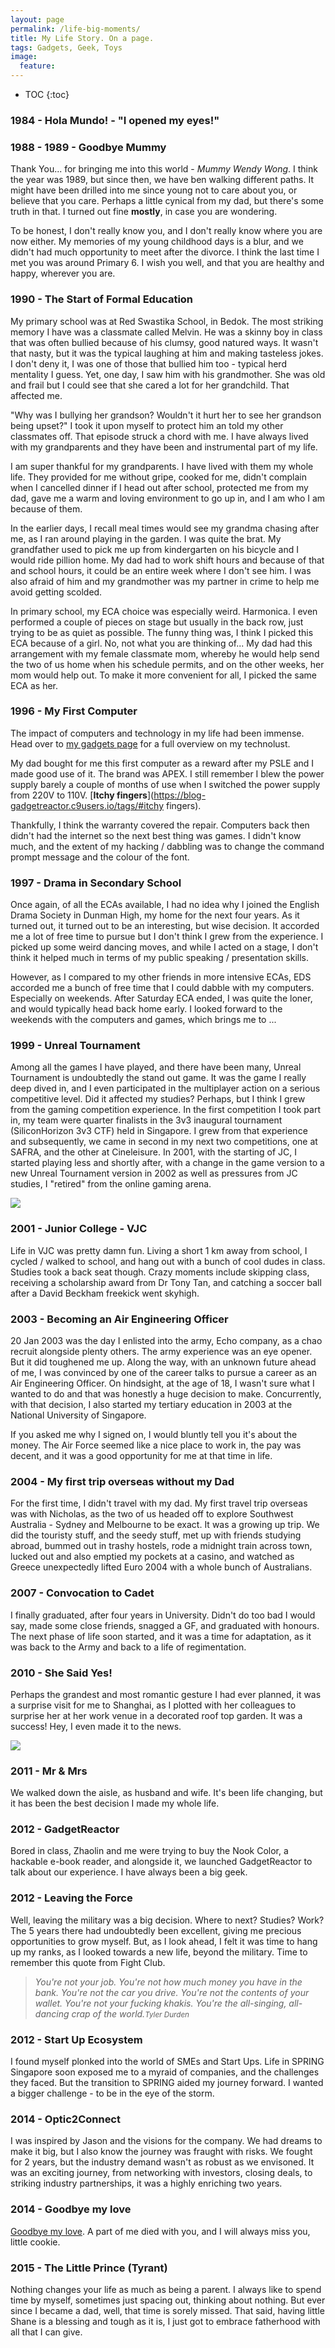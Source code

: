 ```yaml
---
layout: page
permalink: /life-big-moments/
title: My Life Story. On a page.
tags: Gadgets, Geek, Toys
image:
  feature:
---
```


* TOC
{:toc}


### 1984 - Hola Mundo! - "I opened my eyes!"

### 1988 - 1989 - Goodbye Mummy
Thank You... for bringing me into this world - _Mummy Wendy Wong_. I think the year was 1989, but since then, we have ben walking different paths. It might have been drilled into me since young not to care about you, or believe that you care. Perhaps a little cynical from my dad, but there's some truth in that. I turned out fine __mostly__, in case you are wondering.

To be honest, I don't really know you, and I don't really know where you are now either. My memories of my young childhood days is a blur, and we didn't had much opportunity to meet after the divorce. I think the last time I met you was around Primary 6. I wish you well, and that you are healthy and happy, wherever you are.

### 1990 - The Start of Formal Education
My primary school was at Red Swastika School, in Bedok. The most striking memory I have was a classmate called Melvin. He was a skinny boy in class that was often bullied because of his clumsy, good natured ways. It wasn't that nasty, but it was the typical laughing at him and making tasteless jokes. I don't deny it, I was one of those that bullied him too - typical herd mentality I guess. Yet, one day, I saw him with his grandmother. She was old and frail but I could see that she cared a lot for her grandchild. That affected me.

"Why was I bullying her grandson? Wouldn't it hurt her to see her grandson being upset?" I took it upon myself to protect him an told my other classmates off. That episode struck a chord with me. I have always lived with my grandparents and they have been and instrumental part of my life.

I am super thankful for my grandparents. I have lived with them my whole life. They provided for me without gripe, cooked for me, didn't complain when I cancelled dinner if I head out after school, protected me from my dad, gave me a warm and loving environment to go up in, and I am who I am because of them.

In the earlier days, I recall meal times would see my grandma chasing after me, as I ran around playing in the garden. I was quite the brat. My grandfather used to pick me up from kindergarten on his bicycle and I would ride pillion home. My dad had to work shift hours and because of that and school hours, it could be an entire week where I don't see him. I was also afraid of him and my grandmother was my partner in crime to help me avoid getting scolded.

In primary school, my ECA choice was especially weird. Harmonica. I even performed a couple of pieces on stage but usually in the back row, just trying to be as quiet as possible. The funny thing was, I think I picked this ECA because of a girl. No, not what you are thinking of... My dad had this arrangement with my female classmate mom, whereby he would help send the two of us home when his schedule permits, and on the other weeks, her mom would help out. To make it more convenient for all, I picked the same ECA as her.

### 1996 - My First Computer
The impact of computers and technology in my life had been immense. Head over to [my gadgets page](http://seanseah.github.io/gadgets/) for a full overview on my technolust.

My dad bought for me this first computer as a reward after my PSLE and I made good use of it. The brand was APEX. I still remember I blew the power supply barely a couple of months of use when I switched the power supply from 220V to 110V. [**Itchy fingers**](https://blog-gadgetreactor.c9users.io/tags/#itchy fingers).

Thankfully, I think the warranty covered the repair. Computers back then didn't had the internet so the next best thing was games. I didn't know much, and the extent of my hacking / dabbling was to change the command prompt message and the colour of the font.

### 1997 - Drama in Secondary School
Once again, of all the ECAs available, I had no idea why I joined the English Drama Society in Dunman High, my home for the next four years. As it turned out, it turned out to be an interesting, but wise decision. It accorded me a lot of free time to pursue but I don't think I grew from the experience. I picked up some weird dancing moves, and while I acted on a stage, I don't think it helped much in terms of my public speaking / presentation skills.

However, as I compared to my other friends in more intensive ECAs, EDS accorded me a bunch of free time that I could dabble with my computers. Especially on weekends. After Saturday ECA ended, I was quite the loner, and would typically head back home early. I looked forward to the weekends with the computers and games, which brings me to ...

### 1999 - Unreal Tournament
Among all the games I have played, and there have been many, Unreal Tournament is undoubtedly the stand out game. It was the game I really deep dived in, and I even participated in the multiplayer action on a serious competitive level. Did it affected my studies? Perhaps, but I think I grew from the gaming competition experience. In the first competition I took part in, my team were quarter finalists in the 3v3 inaugural tournament (SiliconHorizon 3v3 CTF) held in Singapore. I grew from that experience and subsequently, we came in second in my next two competitions, one at SAFRA, and the other at Cineleisure. In 2001, with the starting of JC, I started playing less and shortly after, with a change in the game version to a new Unreal Tournament version in 2002 as well as pressures from JC studies, I "retired" from the online gaming arena.

![](https://lh3.googleusercontent.com/UeT78zVRqSD51j-s1AdylqhoEyCrYpCRsaaeTu1zewYA7-cYTGxNX_xFnZGOSteMZisG-Uw_2l0VKbT0dxNE7Y8sRZ3G3Fymr4a48FxM0cbgyp07VfYBCslZ0smxXgy5RTPjeSKDCHVxTCnDDlAB_m2M2gEuUwmNt-M7dhWZgmlU5hH5rdiUBPzjNoZsVfy9oOAgj6FU-Uw1afVUcLiqvnBIVQqRffvB9wYJFqnIWz3QPIZp3QuRMDxuKMDevihUj3BLXMqkqkQYxjc6REw9cB_dom9BUwupC1lYg-KhTV57xzVlpSoowXHtdIUg5SPoQD0YkQ1bdbhHQ-Vh0CJtKFVwV6WBOqm5rlWGBGcaTMbNXz1lAAzbBB7mLMqe0XmxqcQ-WimF5Q2NaVVJJER1JOT0BMuGMrIC6FpPUxcUluDz7fy5OMupe5MsjxhWinIm42SX-rgYZNM6xSwMhBG3SnqYs_uEpr4howR44995ubpqqDYNeX-My4SpFAs1EMvmN91mZV3pzceFrw5x2iMx6u71YuWZoWb0NwFx2grB9x4n-QA3fhRHTh0ByhJHdo8mr5e7hB2d5zL3GwZf5dNHSCr_NoQ6Zob0=w640-h480-no)

### 2001 - Junior College - VJC
Life in VJC was pretty damn fun. Living a short 1 km away from school, I cycled / walked to school, and hang out with a bunch of cool dudes in class. Studies took a back seat though. Crazy moments include skipping class, receiving a scholarship award from Dr Tony Tan, and catching a soccer ball after a David Beckham freekick went skyhigh. 

### 2003 - Becoming an Air Engineering Officer
20 Jan 2003 was the day I enlisted into the army, Echo company, as a chao recruit alongside plenty others. The army experience was an eye opener. But it did toughened me up. Along the way, with an unknown future ahead of me, I was convinced by one of the career talks to pursue a career as an Air Engineering Officer. On hindsight, at the age of 18, I wasn't sure what I wanted to do and that was honestly a huge decision to make. Concurrently, with that decision, I also started my tertiary education in 2003 at the National University of Singapore.

If you asked me why I signed on, I would bluntly tell you it's about the money. The Air Force seemed like a nice place to work in, the pay was decent, and it was a good opportunity for me at that time in life.

### 2004 - My first trip overseas without my Dad
For the first time, I didn't travel with my dad. My first travel trip overseas was with Nicholas, as the two of us headed off to explore Southwest Australia - Sydney and Melbourne to be exact. It was a growing up trip. We did the touristy stuff, and the seedy stuff, met up with friends studying abroad, bummed out in trashy hostels, rode a midnight train across town, lucked out and also emptied my pockets at a casino, and watched as Greece unexpectedly lifted Euro 2004 with a whole bunch of Australians. 

### 2007 - Convocation to Cadet
I finally graduated, after four years in University. Didn't do too bad I would say, made some close friends, snagged a GF, and graduated with honours. The next phase of life soon started, and it was a time for adaptation, as it was back to the Army and back to a life of regimentation.

### 2010 - She Said Yes!
Perhaps the grandest and most romantic gesture I had ever planned, it was a surprise visit for me to Shanghai, as I plotted with her colleagues to surprise her at her work venue in a decorated roof top garden. It was a success! Hey, I even made it to the news. 

![](https://lh3.googleusercontent.com/XFaWlGz2F_FD8rvEHrUpxWBwnDrB0ssxtO2Oe7Pi8S07v1vnp34sq_9Yxvvhf1wvyc1y1HoEZOP3RIn5JSOtYVvuzQzEB7pSH5z1z8dO5TL-k3jXjltQML0sjSXH2QqLDjlPBwvK7oDOQBs1u6cNDyLQ_86rYxRScdGNPIiI9gTbXvasaEcZWCn4kGYeDJbHZ8-3g0MJ_lQR2N0fi7bW54CtQXcDHjP4rhybVkTu_DpEvnR06JIMwXbXv_nl-6qYHQ1AkK0usga0DpPnyyOlngoaai3bAYgNjDMh9ElBlWDF98CD374QRXWbLgx0PKqxaAqdhWdb4zMaVnVantXxnKWkFdcTG9kr0fqd82S7SZsXyqgv2pvXewx1_9ie-9lrqW5DQ1VWK82o-WVlT753FlJ2ssEWIFFWfwFcCdCXqy6HVdDyADspyxHHgqiPboiZ1a5pGZK1-MOmbEsnmPE1aaEJvHji1mJbyn_Z3y82Fb1mDhiLFl4YYQKKhl3RG_bPXSWD46XpsCBcJ8fk7xBk_x57ZrqOfkxV0hIjlvNoLEn0qbALbGNDB_FhmcFyhy7dfvHOBLA20iNxr5Y5SB4UY90DbcrEWUQ1=w2048-h1798-no)

### 2011 - Mr & Mrs
We walked down the aisle, as husband and wife. It's been life changing, but it has been the best decision I made my whole life.

### 2012 - GadgetReactor
Bored in class, Zhaolin and me were trying to buy the Nook Color, a hackable e-book reader, and alongside it, we launched GadgetReactor to talk about our experience. I have always been a big geek.

### 2012 - Leaving the Force
Well, leaving the military was a big decision. Where to next? Studies? Work? The 5 years there had undoubtedly been excellent, giving me precious opportunities to grow myself. But, as I look ahead, I felt it was time to hang up my ranks, as I looked towards a new life, beyond the military. Time to remember this quote from Fight Club.
<blockquote>
<em>You're not your job. You're not how much money you have in the bank. You're not the car you drive. You're not the contents of your wallet. You're not your fucking khakis. You're the all-singing, all-dancing crap of the world.<small>Tyler Durden</small></em>
</blockquote>

### 2012 - Start Up Ecosystem
I found myself plonked into the world of SMEs and Start Ups. Life in SPRING Singapore soon exposed me to a myraid of companies, and the challenges they faced. But the transition to SPRING aided my journey forward. I wanted a bigger challenge - to be in the eye of the storm.

### 2014 - Optic2Connect
I was inspired by Jason and the visions for the company. We had dreams to make it big, but I also know the journey was fraught with risks. We fought for 2 years, but the industry demand wasn't as robust as we envisoned. It was an exciting journey, from networking with investors, closing deals, to striking industry partnerships, it was a highly enriching two years. 

### 2014 - Goodbye my love
[Goodbye my love](/personal/Goodbye-My-Love). A part of me died with you, and I will always miss you, little cookie.

### 2015 - The Little Prince (Tyrant)
Nothing changes your life as much as being a parent. I always like to spend time by myself, sometimes just spacing out, thinking about nothing. But ever since I became a dad, well, that time is sorely missed. That said, having little Shane is a blessing and tough as it is, I just got to embrace fatherhood with all that I can give.

